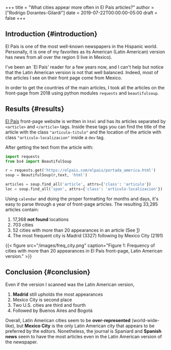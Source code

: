 +++
title = "What cities appear more often in El País articles?"
author = ["Rodrigo Dorantes-Gilardi"]
date = 2019-07-22T00:00:00-05:00
draft = false
+++

## Introduction {#introduction}

El País is one of the most well-known newspapers in the Hispanic world. Personally, it is one of
my favorites as its American (Latin American) version has news from all over the region (I live in
Mexico).

I've been an \`El País' reader for a few years now, and I can't help but notice that the Latin
American version is not that well balanced. Indeed, most of the articles I see on their front page
come from Mexico.

In order to get the countries of the main articles, I took all the articles on the front-page from
2018 using python modules `requests` and `beautifulsoup`.


## Results {#results}

[El País](https://elpais.com/elpais/portada%5Famerica.html) front-page website is written in `html` and has its articles separated by `<article>` and
`</article>` tags. Inside these tags you can find the title of the article with the class
`"articulo-titulo"` and the location of the article with class `"articulo-localizacion"` inside a
`dev` tag.

After getting the text from the article with:

```python
import requests
from bs4 import BeautifulSoup

r = requests.get('https://elpais.com/elpais/portada_america.html')
soup = BeautifulSoup(r,text, 'html')

articles = soup.find_all('article', attrs={'class': 'articulo'})
loc = soup.find_all('span', attrs={'class': 'articulo-localizacion'})
```

Using `calendar` and doing the proper formatting for months and days, it's easy to parse through a
year of front-page articles. The resulting 33,285 articles contain:

1.  17,368 **not found** locations
2.  703 cities
3.  52 cities with more than 20 appearances in an article (See [1](#orgd4e05ef))
4.  The most frequent city is Madrid (3327) following by Mexico City (2191)

<a id="orgd4e05ef"></a>

{{< figure src="/images/freq_city.png" caption="Figure 1: Frequency of cities with more than 20 appearances in El País front-page, Latin American version." >}}


## Conclusion {#conclusion}

Even if the version I scanned was the Latin American version,

1.  **Madrid** still upholds the most appearances
2.  Mexico City is second place
3.  Two U.S. cities are third and fourth
4.  Followed by Buenos Aires and Bogotá

Overall, Latin American cities seem to be **over-represented** (world-wide-like), but **Mexico City** is
the only Latin American city that appears to be preferred by the editors. Nonetheless, the journal is Spaniard and
**Spanish news** seem to have the most articles even in the Latin American version of the newspaper.
